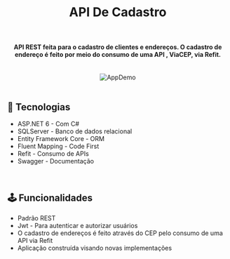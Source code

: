 <h1 align="center">
    API De Cadastro
    <br>
    <br>
</h1>
<h4 align="center">
  API REST feita para o cadastro de clientes e endereços. O cadastro de endereço é feito por meio do consumo de uma API , ViaCEP, via Refit.
   <br>
   <br>
</h4>
  <p align="center">
  <img alt="AppDemo" src="https://user-images.githubusercontent.com/83559381/158005436-bb6891a5-a882-4c38-8522-0dc2db6d0275.png" />
   <br>
  <br
</p>

## :rocket: Tecnologias
- ASP.NET 6 - Com C#
- SQLServer - Banco de dados relacional
- Entity Framework Core - ORM
- Fluent Mapping - Code First
- Refit - Consumo de APIs
- Swagger - Documentação
<br>

## 	:joystick: Funcionalidades
- Padrão REST
- Jwt - Para autenticar e autorizar usuários
- O cadastro de endereços é feito através do CEP pelo consumo de uma API via Refit
- Aplicação construída visando novas implementações
<br>


